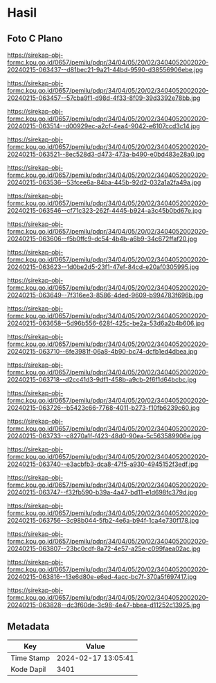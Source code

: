 # Hasil

## Foto C Plano

https://sirekap-obj-formc.kpu.go.id/0657/pemilu/pdpr/34/04/05/20/02/3404052002020-20240215-063437--d81bec21-9a21-44bd-9590-d38556906ebe.jpg

https://sirekap-obj-formc.kpu.go.id/0657/pemilu/pdpr/34/04/05/20/02/3404052002020-20240215-063457--57cba9f1-d98d-4f33-8f09-39d3392e78bb.jpg

https://sirekap-obj-formc.kpu.go.id/0657/pemilu/pdpr/34/04/05/20/02/3404052002020-20240215-063514--d00929ec-a2cf-4ea4-9042-e6107ccd3c14.jpg

https://sirekap-obj-formc.kpu.go.id/0657/pemilu/pdpr/34/04/05/20/02/3404052002020-20240215-063521--8ec528d3-d473-473a-b490-e0bd483e28a0.jpg

https://sirekap-obj-formc.kpu.go.id/0657/pemilu/pdpr/34/04/05/20/02/3404052002020-20240215-063536--53fcee6a-84ba-445b-92d2-032a1a2fa49a.jpg

https://sirekap-obj-formc.kpu.go.id/0657/pemilu/pdpr/34/04/05/20/02/3404052002020-20240215-063546--cf71c323-262f-4445-b924-a3c45b0bd67e.jpg

https://sirekap-obj-formc.kpu.go.id/0657/pemilu/pdpr/34/04/05/20/02/3404052002020-20240215-063606--f5b0ffc9-dc54-4b4b-a6b9-34c672ffaf20.jpg

https://sirekap-obj-formc.kpu.go.id/0657/pemilu/pdpr/34/04/05/20/02/3404052002020-20240215-063623--1d0be2d5-23f1-47ef-84cd-e20af0305995.jpg

https://sirekap-obj-formc.kpu.go.id/0657/pemilu/pdpr/34/04/05/20/02/3404052002020-20240215-063649--7f316ee3-8586-4ded-9609-b994783f696b.jpg

https://sirekap-obj-formc.kpu.go.id/0657/pemilu/pdpr/34/04/05/20/02/3404052002020-20240215-063658--5d96b556-628f-425c-be2a-53d6a2b4b606.jpg

https://sirekap-obj-formc.kpu.go.id/0657/pemilu/pdpr/34/04/05/20/02/3404052002020-20240215-063710--6fe3981f-06a8-4b90-bc74-dcfb1ed4dbea.jpg

https://sirekap-obj-formc.kpu.go.id/0657/pemilu/pdpr/34/04/05/20/02/3404052002020-20240215-063718--d2cc41d3-9df1-458b-a9cb-2f6f1d64bcbc.jpg

https://sirekap-obj-formc.kpu.go.id/0657/pemilu/pdpr/34/04/05/20/02/3404052002020-20240215-063726--b5423c66-7768-4011-b273-f10fb6239c60.jpg

https://sirekap-obj-formc.kpu.go.id/0657/pemilu/pdpr/34/04/05/20/02/3404052002020-20240215-063733--c8270a1f-f423-48d0-90ea-5c563589906e.jpg

https://sirekap-obj-formc.kpu.go.id/0657/pemilu/pdpr/34/04/05/20/02/3404052002020-20240215-063740--e3acbfb3-dca8-47f5-a930-4945152f3edf.jpg

https://sirekap-obj-formc.kpu.go.id/0657/pemilu/pdpr/34/04/05/20/02/3404052002020-20240215-063747--f32fb590-b39a-4a47-bd11-e1d698fc379d.jpg

https://sirekap-obj-formc.kpu.go.id/0657/pemilu/pdpr/34/04/05/20/02/3404052002020-20240215-063756--3c98b044-5fb2-4e6a-b94f-1ca4e730f178.jpg

https://sirekap-obj-formc.kpu.go.id/0657/pemilu/pdpr/34/04/05/20/02/3404052002020-20240215-063807--23bc0cdf-8a72-4e57-a25e-c099faea02ac.jpg

https://sirekap-obj-formc.kpu.go.id/0657/pemilu/pdpr/34/04/05/20/02/3404052002020-20240215-063816--13e6d80e-e6ed-4acc-bc7f-370a5f697417.jpg

https://sirekap-obj-formc.kpu.go.id/0657/pemilu/pdpr/34/04/05/20/02/3404052002020-20240215-063828--dc3f60de-3c98-4e47-bbea-d11252c13925.jpg


## Metadata

| Key        | Value               |
| ---------- | ------------------- |
| Time Stamp | 2024-02-17 13:05:41 |
| Kode Dapil | 3401                |



